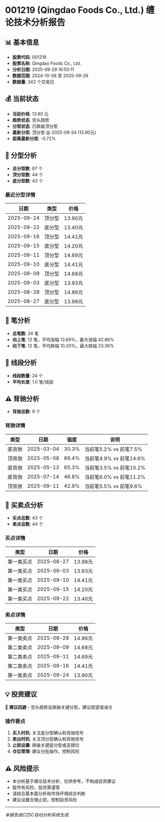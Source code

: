 # 001219 (Qingdao Foods Co., Ltd.) 缠论技术分析报告

## 📊 基本信息

- **股票代码**: 001219
- **股票名称**: Qingdao Foods Co., Ltd.
- **分析日期**: 2025-09-29 16:50:11
- **数据范围**: 2024-10-08 至 2025-09-26
- **数据量**: 242 个交易日

## 💰 当前状态

- **当前价格**: 13.80 元
- **趋势状态**: 空头趋势
- **分型状态**: 已跌破顶分型
- **最新分型**: 顶分型 @ 2025-09-24 (13.90元)
- **距离最新分型**: -0.72%

## 🔺 分型分析

- **总分型数**: 87 个
- **顶分型数**: 44 个
- **底分型数**: 43 个

### 最近分型详情

| 日期 | 类型 | 价格 |
|------|------|------|
| 2025-09-24 | 顶分型 | 13.90元 |
| 2025-09-22 | 底分型 | 13.40元 |
| 2025-09-16 | 顶分型 | 14.41元 |
| 2025-09-15 | 底分型 | 14.20元 |
| 2025-09-11 | 顶分型 | 14.69元 |
| 2025-09-10 | 底分型 | 14.41元 |
| 2025-09-09 | 顶分型 | 14.68元 |
| 2025-09-03 | 底分型 | 13.93元 |
| 2025-08-28 | 顶分型 | 14.86元 |
| 2025-08-27 | 底分型 | 13.98元 |

## 📏 笔分析

- **总笔数**: 24 笔
- **向上笔**: 12 笔，平均涨幅 13.69%，最大涨幅 42.86%
- **向下笔**: 12 笔，平均跌幅 10.20%，最大跌幅 23.36%

## 📐 线段分析

- **线段数量**: 24 个
- **平均长度**: 1.0 笔/线段

## ⚠️ 背驰分析

- **背驰总数**: 9 个

### 背驰详情

| 类型 | 日期 | 强度 | 说明 |
|------|------|------|------|
| 底背驰 | 2025-03-04 | 30.3% | 当前笔5.2% vs 前笔7.5% |
| 顶背驰 | 2025-05-08 | 66.4% | 当前笔4.9% vs 前笔14.6% |
| 底背驰 | 2025-05-13 | 65.3% | 当前笔3.5% vs 前笔10.2% |
| 底背驰 | 2025-07-14 | 46.8% | 当前笔6.0% vs 前笔11.2% |
| 顶背驰 | 2025-09-11 | 42.9% | 当前笔5.5% vs 前笔9.6% |

## 🎯 买卖点分析

- **买点总数**: 43 个
- **卖点总数**: 44 个

### 买点详情

| 类型 | 日期 | 价格 |
|------|------|------|
| 第一类买点 | 2025-08-27 | 13.98元 |
| 第一类买点 | 2025-09-03 | 13.93元 |
| 第一类买点 | 2025-09-10 | 14.41元 |
| 第一类买点 | 2025-09-15 | 14.20元 |
| 第一类买点 | 2025-09-22 | 13.40元 |

### 卖点详情

| 类型 | 日期 | 价格 |
|------|------|------|
| 第一类卖点 | 2025-08-28 | 14.86元 |
| 第二类卖点 | 2025-09-09 | 14.68元 |
| 第二类卖点 | 2025-09-11 | 14.69元 |
| 第二类卖点 | 2025-09-16 | 14.41元 |
| 第一类卖点 | 2025-09-24 | 13.90元 |

## 💡 投资建议

🔴 **建议回避** - 空头趋势且跌破关键分型，建议观望或减仓

### 操作要点

1. **买入时机**: 关注底分型确认和背驰信号
2. **卖出时机**: 关注顶分型确认和背驰信号
3. **止损设置**: 跌破关键底分型或支撑位
4. **仓位管理**: 建议分批操作，控制风险

## ⚠️ 风险提示

- 本分析基于缠论技术分析，仅供参考，不构成投资建议
- 股市有风险，投资需谨慎
- 请结合基本面分析和市场环境综合判断
- 建议设置合理止损，控制投资风险

---
*本报告由CZSC自动分析系统生成*
